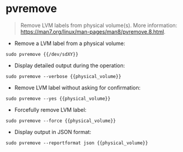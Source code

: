 # pvremove

> Remove LVM labels from physical volume(s).
> More information: <https://man7.org/linux/man-pages/man8/pvremove.8.html>.

- Remove a LVM label from a physical volume:

`sudo pvremove {{/dev/sdXY}}`

- Display detailed output during the operation:

`sudo pvremove --verbose {{physical_volume}}`

- Remove LVM label without asking for confirmation:

`sudo pvremove --yes {{physical_volume}}`

- Forcefully remove LVM label:

`sudo pvremove --force {{physical_volume}}`

- Display output in JSON format:

`sudo pvremove --reportformat json {{physical_volume}}`

